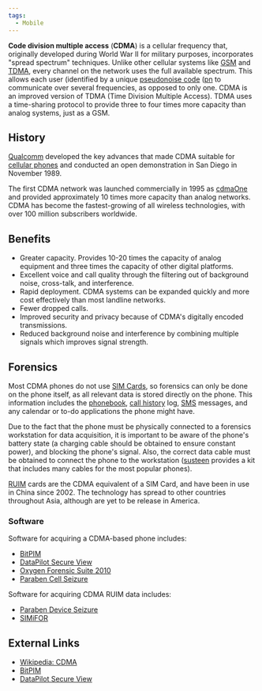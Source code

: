```yaml
---
tags:
  - Mobile
---
```

**Code division multiple access** (**CDMA**) is a cellular frequency
that, originally developed during World War II for military purposes,
incorporates "spread spectrum" techniques. Unlike other cellular systems
like [GSM](gsm.md) and [TDMA](tdma.md), every channel on
the network uses the full available spectrum. This allows each user
(identified by a unique [pseudonoise code](pseudonoise_code.md)
([pn](pn.md) to communicate over several frequencies, as
opposed to only one. CDMA is an improved version of TDMA (Time Division
Multiple Access). TDMA uses a time-sharing protocol to provide three to
four times more capacity than analog systems, just as a GSM.

## History

[Qualcomm](qualcomm.md) developed the key advances that made
CDMA suitable for [cellular phones](cell_phones.md) and
conducted an open demonstration in San Diego in November 1989.

The first CDMA network was launched commercially in 1995 as
[cdmaOne](cdmaone.md) and provided approximately 10 times more
capacity than analog networks. CDMA has become the fastest-growing of
all wireless technologies, with over 100 million subscribers worldwide.

## Benefits

- Greater capacity. Provides 10-20 times the capacity of analog
  equipment and three times the capacity of other digital platforms.
- Excellent voice and call quality through the filtering out of
  background noise, cross-talk, and interference.
- Rapid deployment. CDMA systems can be expanded quickly and more cost
  effectively than most landline networks.
- Fewer dropped calls.
- Improved security and privacy because of CDMA's digitally encoded
  transmissions.
- Reduced background noise and interference by combining multiple
  signals which improves signal strength.

## Forensics

Most CDMA phones do not use [SIM Cards](sim_cards.md), so
forensics can only be done on the phone itself, as all relevant data is
stored directly on the phone. This information includes the
[phonebook](phonebook.md), [call
history](call_history.md) log, [SMS](sms.md) messages,
and any calendar or to-do applications the phone might have.

Due to the fact that the phone must be physically connected to a
forensics workstation for data acquisition, it is important to be aware
of the phone's battery state (a charging cable should be obtained to
ensure constant power), and blocking the phone's signal. Also, the
correct data cable must be obtained to connect the phone to the
workstation ([susteen](susteen.md) provides a kit that includes
many cables for the most popular phones).

[RUIM](ruim.md) cards are the CDMA equivalent of a SIM Card, and have been in
use in China since 2002. The technology has spread to other countries
throughout Asia, although are yet to be release in America.

### Software

Software for acquiring a CDMA-based phone includes:

* [BitPIM](bitpim.md)
* [DataPilot Secure View](datapilot_secure_view.md)
* [Oxygen Forensic Suite 2010](oxygen_forensic_suite_2010.md)
* [Paraben Cell Seizure](paraben_cell_seizure.md)

Software for acquiring CDMA RUIM data includes:

* [Paraben Device Seizure](paraben_device_seizure.md)
* [SIMiFOR](simifor.md)

## External Links

* [Wikipedia: CDMA](http://en.wikipedia.org/wiki/Cdma)
* [BitPIM](http://www.bitpim.org)
* [DataPilot Secure View](http://www.susteen.com)
